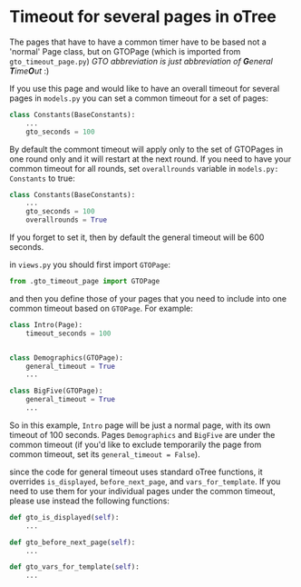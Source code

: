 # Timeout for several pages in oTree
The pages that have to have a common timer have to be based not a 'normal'
Page class, but on GTOPage (which is imported from `gto_timeout_page.py`)
*GTO abbreviation is just abbreviation of  **G**eneral **T**ime**O**ut* :)

If you use this page and would like to have an overall timeout for several pages
in `models.py` you can set a common timeout for a set of pages:
```python
class Constants(BaseConstants):
    ...
    gto_seconds = 100
```
By default the commont timeout will apply only to the
 set of GTOPages in one round only and it will restart at the next round.
 If you need to have your common timeout for all rounds, set `overallrounds`
 variable in `models.py: Constants` to true:
 ```python
 class Constants(BaseConstants):
     ...
     gto_seconds = 100
     overallrounds = True
 ```

If you forget to set it, then by default the general timeout will be 600 seconds.

in `views.py` you should first import `GTOPage`:
``` python
from .gto_timeout_page import GTOPage
```
and then you define those of your pages that you need to include into one common timeout based on `GTOPage`. For example:
```python
class Intro(Page):
    timeout_seconds = 100


class Demographics(GTOPage):
    general_timeout = True
    ...

class BigFive(GTOPage):
    general_timeout = True
    ...
```
So in this example, `Intro` page will be just a normal page, with its own timeout of 100 seconds. Pages `Demographics` and `BigFive` are under the common timeout (if you'd like to exclude temporarily the page from common timeout, set its `general_timeout = False`).


since the code for general timeout uses standard oTree functions, it overrides `is_displayed`, `before_next_page`, and `vars_for_template`. If you need to use them for your individual pages under the common timeout, please use instead the following functions:

``` python
def gto_is_displayed(self):
    ...

def gto_before_next_page(self):
    ...

def gto_vars_for_template(self):
    ...
```
